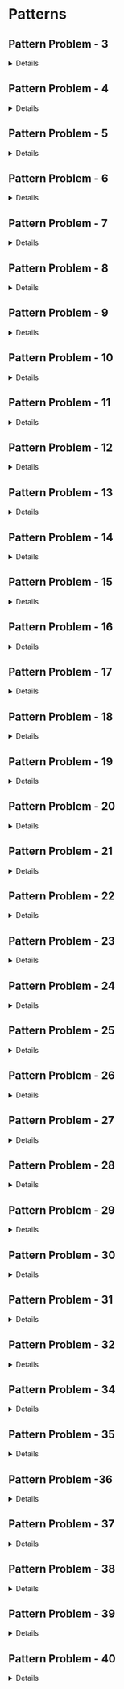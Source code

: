 

# Patterns 

## Pattern Problem - 3
<details> 


You need to take an integer input and then draw the pattern according to it. Say for example if you enter 5 then, the pattern should be like this-
```
1 1 1 1 1
2 2 2 2 2
3 3 3 3 3
4 4 4 4 4
5 5 5 5 5
```
### Input Format
You will take an integer input n from stdin.

### Constraints
1 <= n <= 1000

### Output Format
Your output should be the pattern according to the input which you had entered. 

</details>

## Pattern Problem - 4
<details>

You need to take an integer input and then draw the pattern according to it. Say for example if you enter 5 then, the pattern should be like this-
```
A A A A A
B B B B B
C C C C C
D D D D D
E E E E E 
```
### Input Format
You will take an integer input n from stdin.

### Constraints
1 < = n < = 26

### Output Format
Your output should be the pattern according to the input which you had entered. 
</details>


## Pattern Problem - 5
<details>

You need to take an integer input and then draw the pattern according to it. Say for example if you enter 5 then, the pattern should be like this-
```
1 2 3 4 5
1 2 3 4 5
1 2 3 4 5
1 2 3 4 5
1 2 3 4 5
```
### Input Format
You will take an integer input  n from stdin.

### Constraints
1 < = n < = 1000

### Output Format
Your output should be the pattern according to the input which you had entered. 
</details>

## Pattern Problem - 6
<details>

You need to take an integer input and then draw the pattern according to it. Say for example if you enter 5 then, the pattern should be like this-
```
A B C D E
A B C D E
A B C D E
A B C D E
A B C D E 
```
### Input Format
You will take an integer input n from stdin.

### Constraints
1 <= n <= 1000

### Output Format
Your output should be the pattern according to the input which you had entered. 
</details>

## Pattern Problem - 7
<details>

You need to take an integer input and then draw the pattern according to it. Say for example if you enter 5 then, the pattern should be like this-
```
5 5 5 5 5
4 4 4 4 4
3 3 3 3 3
2 2 2 2 2
1 1 1 1 1 
```
### Input Format
You will take an integer input n from stdin.

### Constraints
1 <= n <= 1000

### Output Format
Your output should be the pattern according to the input which you had entered. 
</details>

## Pattern Problem - 8
<details>

You need to take an integer input and then draw the pattern according to it. Say for example if you enter 5 then, the pattern should be like this-
```
5 4 3 2 1
5 4 3 2 1
5 4 3 2 1
5 4 3 2 1
5 4 3 2 1
```
### Input Format
You will take an integer input n from stdin.

### Constraints
1 <= n <= 1000

### Output Format
Your output should be the pattern according to the input which you had entered. 
</details>

## Pattern Problem - 9
<details>

You need to take an integer input and then draw the pattern according to it. Say for example if you enter 5 then, the pattern should be like this-
```
E E E E E
D D D D D
C C C C C
B B B B B
A A A A A
```
### Input Format
You will take an integer input n from stdin.

### Constraints
1 <= n <= 26

### Output Format
Your output should be the pattern according to the input which you had entered. 

</details>

## Pattern Problem - 10
<details>

You need to take an integer input and then draw the pattern according to it. Say for example if you enter 5 then, the pattern should be like this-
```
E D C B A
E D C B A
E D C B A
E D C B A
E D C B A
```
### Input Format
You will take an integer input n from stdin.

### Constraints
1 <= n <= 26

### Output Format
Your output should be the pattern according to the input which you had entered. 
</details>

## Pattern Problem - 11
<details>

You need to take an integer input and then draw the pattern according to it. Say for example if you enter 5 then, the pattern should be like this-
```
*
* *
* * *
* * * *
* * * * *
```

### Input Format
You will take an integer input n from stdin.

### Constraints
1 <= n <= 1000

### Output Format
Your output should be the pattern according to the input which you had entered. 
</details>

## Pattern Problem - 12
<details>

You need to take an integer input and then draw the pattern according to it. Say for example if you enter 5 then, the pattern should be like this-
```
1
2 2
3 3 3
4 4 4 4
5 5 5 5 5 
```
### Input Format
You will take an integer input n from stdin.

### Constraints
1 <= n <= 1000

### Output Format
Your output should be the pattern according to the input which you had entered. 
</details>

## Pattern Problem - 13
<details>

You need to take an integer input and then draw the pattern according to it. Say for example if you enter 5 then, the pattern should be like this-
```
1
1 2
1 2 3
1 2 3 4
1 2 3 4 5 
```
### Input Format
You will take an integer input n from stdin.

### Constraints
1 <= n <= 1000

### Output Format
Your output should be the pattern according to the input which you had entered. 
</details>

## Pattern Problem - 14
<details>

You need to take an integer input and then draw the pattern according to it. Say for example if you enter 5 then, the pattern should be like this-
```
A
A B
A B C
A B C D
A B C D E 
```
### Input Format
You will take an integer input n from stdin.

### Constraints
1 <= n <= 26

### Output Format
Your output should be the pattern according to the input which you had entered.
</details>

## Pattern Problem - 15
<details>

You need to take an integer input and then draw the pattern according to it. Say for example if you enter 5 then, the pattern should be like this-
```
A
B B
C C C
D D D D
E E E E E 
```
### Input Format
You will take an integer input n from stdin.

### Constraints
1 <= n <= 26

### Output Format
Your output should be the pattern according to the input which you had entered. 
</details>

## Pattern Problem - 16
<details>

You need to take an integer input and then draw the pattern according to it. Say for example if you enter 5 then, the pattern should be like this-
```
* * * * *
* * * *
* * *
* *
* 
```
### Input Format
You will take an integer input n from stdin.

### Constraints
1 <= n <= 1000

### Output Format
Your output should be the pattern according to the input which you had entered. 
</details>

## Pattern Problem - 17
<details>

You need to take an integer input and then draw the pattern according to it. Say for example if you enter 5 then, the pattern should be like this-
```
1 2 3 4 5
1 2 3 4
1 2 3
1 2
1 
```
### Input Format
You will take an integer input n from stdin.

### Constraints
1 <= n <= 1000

### Output Format
Your output should be the pattern according to the input which you had entered. 
</details>

## Pattern Problem - 18
<details>
You need to take an integer input and then draw the pattern according to it. Say for example if you enter 5 then, the pattern should be like this-
```
A A A A A
B B B B
C C C
D D
E 
```
### Input Format
You will take an integer input n from stdin.

### Constraints
1 <= n <= 1000

### Output Format
Your output should be the pattern according to the input which you had entered. 
</details>

## Pattern Problem - 19 
<details>

You need to take an integer input and then draw the pattern according to it. Say for example if you enter 5 then, the pattern should be like this-
```
A B C D E
A B C D
A B C
A B
A 
```
### Input Format
You will take an integer input n from stdin.

### Constraints
1 <= n <= 26

### Output Format
Your output should be the pattern according to the input which you had entered. 
</details>

## Pattern Problem - 20 
<details>

You need to take an integer input and then draw the pattern according to it. Say for example if you enter 5 then, the pattern should be like this-
```
5 5 5 5 5
4 4 4 4
3 3 3
2 2
1
```
### Input Format
You will take an integer input n from stdin.

### Constraints
1 <= n <= 1000

### Output Format
Your output should be the pattern according to the input which you had entered. 
</details>

## Pattern Problem - 21
<details>

You need to take an integer input and then draw the pattern according to it. Say for example if you enter 5 then, the pattern should be like this-
```
5 4 3 2 1
5 4 3 2
5 4 3
5 4
5 
```
### Input Format
You will take an integer input n from stdin.

### Constraints
1 <= n <= 1000

### Output Format
Your output should be the pattern according to the input which you had entered. 
</details>

## Pattern Problem - 22 
<details>
You need to take an integer input and then draw the pattern according to it. Say for example if you enter 5 then, the pattern should be like this-
```
E E E E E
D D D D
C C C
B B
A 
```
### Input Format
You will take an integer input n from stdin.

### Constraints
1 <= n <= 26

### Output Format
Your output should be the pattern according to the input which you had entered. 
</details>

## Pattern Problem - 23 
<details>
You need to take an integer input and then draw the pattern according to it. Say for example if you enter 5 then, the pattern should be like this-
```
E D C B A
E D C B
E D C
E D
E
```
### Input Format
You will take an integer input n from stdin.

### Constraints
1 <= n <= 26

### Output Format
Your output should be the pattern according to the input which you had entered. 
</details>

## Pattern Problem - 24 
<details>

You need to take an integer input and then draw the pattern according to it. Say for example if you enter 5 then, the pattern should be like this-
```
        *
      * *
    * * *
  * * * *
* * * * *
```
### Input Format
You will take an integer input n from stdin.

### Constraints
1 <= n <= 1000

### Output Format
Your output should be the pattern according to the input which you had entered. 
</details>

## Pattern Problem - 25 
<details>

You need to take an integer input and then draw the pattern according to it. Say for example if you enter 5 then, the pattern should be like this-
```
        1
      2 2
    3 3 3
  4 4 4 4
5 5 5 5 5 
```

### Input Format
You will take an integer input n from stdin.

### Constraints
1 <= n <= 1000

### Output Format
Your output should be the pattern according to the input which you had entered. 

</details>

## Pattern Problem - 26 
<details>

You need to take an integer input and then draw the pattern according to it. Say for example if you enter 5 then, the pattern should be like this-
```
        1
      1 2
    1 2 3
  1 2 3 4
1 2 3 4 5 
```
### Input Format
You will take an integer input n from stdin.

### Constraints
1 <= n <= 1000

### Output Format
Your output should be the pattern according to the input which you had entered. 
</details>

## Pattern Problem - 27 
<details>

You need to take an integer input and then draw the pattern according to it. Say for example if you enter 5 then, the pattern should be like this-
```
         A
       B B
     C C C
   D D D D
 E E E E E 
```
### Input Format
You will take an integer input n from stdin.

### Constraints
1 <= n <= 26

### Output Format
Your output should be the pattern according to the input which you had entered. 

</details>

## Pattern Problem - 28
<details>

You need to take an integer input and then draw the pattern according to it. Say for example if you enter 5 then, the pattern should be like this-
```
        A
      A B
    A B C
  A B C D
A B C D E 
```
### Input Format
You will take an integer input n from stdin.

### Constraints
1 <= n <= 26

### Output Format
Your output should be the pattern according to the input which you had entered. 
</details>

## Pattern Problem - 29
<details>

You need to take an integer input and then draw the pattern according to it. Say for example if you enter 5 then, the pattern should be like this-
```
* * * * *
  * * * *
    * * *
      * *
        *
```
### Input Format
You will take an integer input n from stdin.

### Constraints
1 <= n <= 1000

### Output Format
Your output should be the pattern according to the input which you had entered. 
</details>

## Pattern Problem - 30 
<details>
You need to take an integer input and then draw the pattern according to it. Say for example if you enter 5 then, the pattern should be like this-
```
5 5 5 5 5
  4 4 4 4
    3 3 3
      2 2
        1 
```
### Input Format
You will take an integer input n from stdin.

### Constraints
1 <= n <= 1000

### Output Format
Your output should be the pattern according to the input which you had entered. 
</details>

## Pattern Problem - 31
<details>
You need to take an integer input and then draw the pattern according to it. Say for example if you enter 5 then, the pattern should be like this-
```
1 2 3 4 5
  1 2 3 4
    1 2 3
      1 2
        1 
```
### Input Format
You will take an integer input n from stdin.

### Constraints
1 <= n <= 1000

### Output Format
Your output should be the pattern according to the input which you had entered. 
</details>

## Pattern Problem - 32
<details> 
You need to take an integer input and then draw the pattern according to it. Say for example if you enter 5 then, the pattern should be like this-
```
E E E E E
  D D D D
    C C C
      B B
        A 
```
### Input Format
You will take an integer input n from stdin.

### Constraints
1 <= n <= 26

### Output Format
Your output should be the pattern according to the input which you had entered. 
</details>

## Pattern Problem - 34 
<details>
You need to take an integer input and then draw the pattern according to it. Say for example if you enter 5 then, the pattern should be like this-
```
        *
      * * *
    * * * * *
  * * * * * * *
* * * * * * * * * 
```
### Input Format
You will take an integer input n from stdin.

### Constraints
1 <= n <= 1000

### Output Format
Your output should be the pattern according to the input which you had entered.
</details>

## Pattern Problem - 35
<details>
You need to take an integer input and then draw the pattern according to it. Say for example if you enter 5 then, the pattern should be like this-
```
        1
      2 2 2
    3 3 3 3 3
  4 4 4 4 4 4 4
5 5 5 5 5 5 5 5 5 
```
### Input Format
You will take an integer input n from stdin.

### Constraints
1 <= n <= 1000

### Output Format
Your output should be the pattern according to the input which you had entered. 
</details>

## Pattern Problem -36
<details>

You need to take an integer input and then draw the pattern according to it. Say for example if you enter 5 then, the pattern should be like this-
```
        1
      3 3 3
    5 5 5 5 5
  7 7 7 7 7 7 7
9 9 9 9 9 9 9 9 9 
```
### Input Format
You will take an integer input n from stdin.

### Constraints
1 <= n <= 1000

### Output Format
Your output should be the pattern according to the input which you had entered. 
</details>

## Pattern Problem - 37 
<details>
You need to take an integer input and then draw the pattern according to it. Say for example if you enter 5 then, the pattern should be like this-
```
        A
      B B B
    C C C C C
  D D D D D D D
E E E E E E E E E
```
### Input Format
You will take an integer input n from stdin.

### Constraints
1 <= n <= 26

### Output Format
Your output should be the pattern according to the input which you had entered. 
</details>

## Pattern Problem - 38 
<details>
You need to take an integer input and then draw the pattern according to it. Say for example if you enter 4 then, the pattern should be like this-
```
      A
    C C C
  E E E E E
G G G G G G G
```
### Input Format
You will take an integer input n from stdin.

### Constraints
1 <= n <= 13

### Output Format
Your output should be the pattern according to the input which you had entered. 
</details>

## Pattern Problem - 39 
<details>
You need to take an integer input and then draw the pattern according to it. Say for example if you enter 5 then, the pattern should be like this-
```
        1
      1 2 3
    1 2 3 4 5
  1 2 3 4 5 6 7
1 2 3 4 5 6 7 8 9 
```
### Input Format
You will take an integer input n from stdin.

### Constraints
1 <= n <= 1000

### Output Format
Your output should be the pattern according to the input which you had entered. 
</details>

## Pattern Problem - 40
<details>
You need to take an integer input and then draw the pattern according to it. Say for example if you enter 5 then, the pattern should be like this-
```
        1
      3 2 1
    5 4 3 2 1
  7 6 5 4 3 2 1
9 8 7 6 5 4 3 2 1 
```
### Input Format
You will take an integer input n from stdin.

### Constraints
1 <= n <= 1000

### Output Format
Your output should be the pattern according to the input which you had entered. 
</details>

